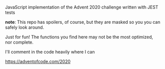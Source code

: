 JavaScript implementation of the Advent 2020 challenge written with JEST tests

**note**: This repo has spoilers, of course, but they are masked so you you can safely look around.

Just for fun! The functions you find here may not be the most optimized, nor complete.

I'll comment in the code heavily where I can

https://adventofcode.com/2020
